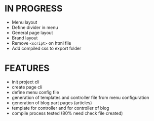 # IN PROGRESS
- Menu layout
- Define divider in menu
- General page layout
- Brand layout
- Remove `<script>` on html file
- Add compiled css to export folder

# FEATURES
- init project cli
- create page cli
- define menu config file
- generation of templates and controller file from menu configuration
- generation of blog part pages (articles)
- template for controller and for controller of blog
- compile process tested (80% need check file created)